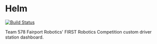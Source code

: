 # Helm

[![Build Status](https://jenkins.tywilly.net/buildStatus/icon?job=tools%2FHelm%2FHelm+Build+Linux)](https://jenkins.tywilly.net/job/tools/job/Helm/job/Helm%20Build%20Linux/)

Team 578 Fairport Robotics' FIRST Robotics Competition custom driver station dashboard.

